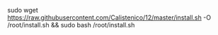 sudo wget https://raw.githubusercontent.com/Calistenico/12/master/install.sh -O /root/install.sh && sudo bash /root/install.sh
